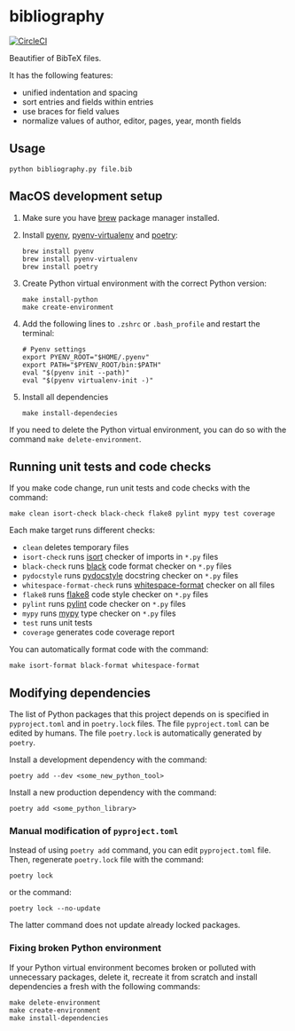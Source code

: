 # bibliography

[![CircleCI](https://circleci.com/gh/DavidPal/bibliography/tree/master.svg?style=svg)](https://circleci.com/gh/DavidPal/bibliography/tree/master)

Beautifier of BibTeX files.

It has the following features:

* unified indentation and spacing
* sort entries and fields within entries
* use braces for field values
* normalize values of author, editor, pages, year, month fields

## Usage
```
python bibliography.py file.bib
```

## MacOS development setup

1) Make sure you have [brew](https://brew.sh/) package manager installed.

2) Install [pyenv](https://github.com/pyenv/pyenv), [pyenv-virtualenv](https://github.com/pyenv/pyenv-virtualenv)
   and [poetry](https://python-poetry.org/):
    ```shell
    brew install pyenv
    brew install pyenv-virtualenv
    brew install poetry
    ```

3) Create Python virtual environment with the correct Python version:
   ```shell
   make install-python
   make create-environment
   ```

4) Add the following lines to `.zshrc` or `.bash_profile` and restart the terminal:
   ```shell
   # Pyenv settings
   export PYENV_ROOT="$HOME/.pyenv"
   export PATH="$PYENV_ROOT/bin:$PATH"
   eval "$(pyenv init --path)"
   eval "$(pyenv virtualenv-init -)"
   ```

5) Install all dependencies
    ```shell
    make install-dependecies
    ```

If you need to delete the Python virtual environment, you can do so with the
command `make delete-environment`.

## Running unit tests and code checks

If you make code change, run unit tests and code checks with the command:
```shell
make clean isort-check black-check flake8 pylint mypy test coverage
```

Each make target runs different checks:
- `clean` deletes temporary files
- `isort-check` runs [isort](https://pycqa.github.io/isort/) checker of imports in `*.py` files
- `black-check` runs [black](https://github.com/psf/black/) code format checker on `*.py` files
- `pydocstyle` runs [pydocstyle](http://www.pydocstyle.org/) docstring checker on `*.py` files
- `whitespace-format-check` runs [whitespace-format](https://github.com/DavidPal/whitespace-format) checker on all files
- `flake8` runs [flake8](https://flake8.pycqa.org/) code style checker on `*.py` files
- `pylint` runs [pylint](https://pylint.org/) code checker on `*.py` files
- `mypy` runs [mypy](http://mypy-lang.org/) type checker on `*.py` files
- `test` runs unit tests
- `coverage` generates code coverage report

You can automatically format code with the command:
```shell
make isort-format black-format whitespace-format
```

## Modifying dependencies

The list of Python packages that this project depends on is specified in
`pyproject.toml` and in `poetry.lock` files. The file `pyproject.toml` can be
edited by humans. The file `poetry.lock` is automatically generated by `poetry`.

Install a development dependency with the command:
```shell
poetry add --dev <some_new_python_tool>
```

Install a new production dependency with the command:
```shell
poetry add <some_python_library>
```

### Manual modification of `pyproject.toml`

Instead of using `poetry add` command, you can edit `pyproject.toml` file. Then,
regenerate `poetry.lock` file with the command:
```shell
poetry lock
```
or the command:
```shell
poetry lock --no-update
```
The latter command does not update already locked packages.

### Fixing broken Python environment

If your Python virtual environment becomes broken or polluted with unnecessary
packages, delete it, recreate it from scratch and install dependencies a fresh
with the following commands:
```shell
make delete-environment
make create-environment
make install-dependencies
```

